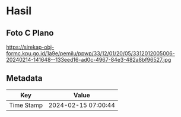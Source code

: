 # Hasil

## Foto C Plano

https://sirekap-obj-formc.kpu.go.id/1a9e/pemilu/ppwp/33/12/01/20/05/3312012005006-20240214-141648--133eed16-ad0c-4967-84e3-482a8bf96527.jpg


## Metadata

| Key        | Value               |
| ---------- | ------------------- |
| Time Stamp | 2024-02-15 07:00:44 |




